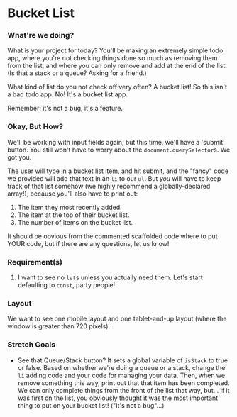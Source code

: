 # Bucket List

### What're we doing?
What is your project for today? You'll be making an extremely simple todo app, where you're not checking things done so much as removing them from the list, and where you can only remove and add at the end of the list. (Is that a stack or a queue? Asking for a friend.)

What kind of list do you not check off very often? A bucket list! So this isn't a bad todo app. No! It's a bucket list app.

Remember: it's not a bug, it's a feature.


### Okay, But How?
We'll be working with input fields again, but this time, we'll have a 'submit' button. You still won't have to worry about the `document.querySelector`s. We got you.

The user will type in a bucket list item, and hit submit, and the "fancy" code we provided will add that text in an `li` to our `ul`. But _you_ will have to keep track of that list somehow (we highly recommend a globally-declared array!), because you'll also have to print out:

1. The item they most recently added.
2. The item at the top of their bucket list.
3. The number of items on the bucket list.

It should be obvious from the commented scaffolded code where to put YOUR code, but if there are any questions, let us know!

### Requirement(s)
1. I want to see no `let`s unless you actually need them. Let's start defaulting to `const`, party people!

### Layout 

We want to see one mobile layout and one tablet-and-up layout (where the window is greater than 720 pixels).

### Stretch Goals

* See that Queue/Stack button? It sets a global variable of `isStack` to true or false. Based on whether we're doing a queue or a stack, change the `li` adding code and your code for managing your data.  Then, when we remove something this way, print out that that item has been completed. We can only complete things from the front of the list that way, but... if it was first on the list,  you obviously thought it was the most important thing to put on your bucket list! ("It's not a bug"...)